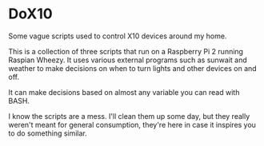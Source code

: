 # DoX10
Some vague scripts used to control X10 devices around my home.

This is a collection of three scripts that run on a Raspberry Pi 2 running Raspian Wheezy. 
It uses various external programs such as sunwait and weather to make decisions on when
to turn lights and other devices on and off.

It can make decisions based on almost any variable you can read with BASH.

I know the scripts are a mess. I'll clean them up some day, but they really weren't
meant for general consumption, they're here in case it inspires you to do something similar. 
